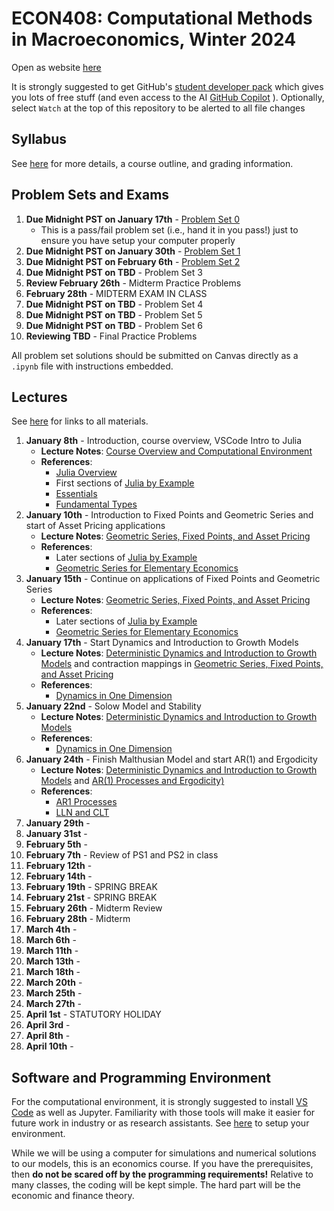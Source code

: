 # ECON408: Computational Methods in Macroeconomics, Winter 2024
Open as website [here](https://jlperla.github.io/ECON408/)

It is strongly suggested to get GitHub's [student developer pack](https://education.github.com/pack) which gives you lots of free stuff (and even access to the AI [GitHub Copilot](https://docs.github.com/en/copilot/quickstart) ). Optionally, select `Watch` at the top of this repository to be alerted to all file changes

## Syllabus
See [here](syllabus.md) for more details, a course outline, and grading information.

## Problem Sets and Exams

1. **Due Midnight PST on January 17th** - [Problem Set 0](/problem_sets/problem_set_0.ipynb)
   - This is a pass/fail problem set (i.e., hand it in you pass!) just to ensure you have setup your computer properly 
2. **Due Midnight PST on January 30th** - [Problem Set 1](/problem_sets/problem_set_1.ipynb)
3. **Due Midnight PST on February 6th** - [Problem Set 2](/problem_sets/problem_set_2.ipynb)
4. **Due Midnight PST on TBD** - Problem Set 3 <!--  [Problem Set 3](/problem_sets/problem_set_3.ipynb) -->
5. **Review February 26th** - Midterm Practice Problems  <!--[Midterm Practice Problems](/problem_sets/midterm_practice_problems.ipynb) -->
6. **February 28th** - MIDTERM EXAM IN CLASS
7. **Due Midnight PST on TBD** -  Problem Set 4 <!-- [Problem Set 4](/problem_sets/problem_set_4.ipynb) -->
8. **Due Midnight PST on TBD** -  Problem Set 5 <!-- [Problem Set 5](/problem_sets/problem_set_5.ipynb) -->
9.  **Due Midnight PST on TBD** -  Problem Set 6 <!-- [Problem Set 6](/problem_sets/problem_set_6.ipynb) -->
10. **Reviewing TBD** - Final Practice Problems <!-- [Final Practice Problems](/problem_sets/final_practice_problems.ipynb) -->

All problem set solutions should be submitted on Canvas directly as a `.ipynb` file with instructions embedded.


## Lectures
See [here](https://jlperla.github.io/ECON408/index.html) for links to all materials.

1. **January 8th** - Introduction, course overview, VSCode Intro to Julia
   - **Lecture Notes**: [Course Overview and Computational Environment](https://jlperla.github.io/ECON408/lectures/intro.html)
   - **References**:
     -  [Julia Overview](https://julia.quantecon.org/getting_started_julia/getting_started.html)
     -  First sections of [Julia by Example](https://julia.quantecon.org/getting_started_julia/julia_by_example.html)
     -  [Essentials](https://julia.quantecon.org/julia_essentials.html)
     -  [Fundamental Types](https://julia.quantecon.org/getting_started_julia/fundamental_types.html)
2. **January 10th** - Introduction to Fixed Points and Geometric Series and start of Asset Pricing applications
   - **Lecture Notes**: [Geometric Series, Fixed Points, and Asset Pricing](https://jlperla.github.io/ECON408/lectures/geometric_series_fixed_points.html)
   - **References**:
     -  Later sections of [Julia by Example](https://julia.quantecon.org/getting_started_julia/julia_by_example.html)
     -  [Geometric Series for Elementary Economics](https://julia.quantecon.org/tools_and_techniques/geom_series.html)     
3. **January 15th** - Continue on applications of Fixed Points and Geometric Series
   - **Lecture Notes**: [Geometric Series, Fixed Points, and Asset Pricing](https://jlperla.github.io/ECON408/lectures/geometric_series_fixed_points.html)
   - **References**:
     -  Later sections of [Julia by Example](https://julia.quantecon.org/getting_started_julia/julia_by_example.html)
     -  [Geometric Series for Elementary Economics](https://julia.quantecon.org/tools_and_techniques/geom_series.html)
4. **January 17th** - Start Dynamics and Introduction to Growth Models
   - **Lecture Notes**: [Deterministic Dynamics and Introduction to Growth Models](https://jlperla.github.io/ECON408/lectures/deterministic_dynamics.html) and contraction mappings in [Geometric Series, Fixed Points, and Asset Pricing](https://jlperla.github.io/ECON408/lectures/geometric_series_fixed_points.html)
   - **References**:
     -  [Dynamics in One Dimension](https://julia.quantecon.org/introduction_dynamics/scalar_dynam.html)
5. **January 22nd** - Solow Model and Stability
   - **Lecture Notes**: [Deterministic Dynamics and Introduction to Growth Models](https://jlperla.github.io/ECON408/lectures/deterministic_dynamics.html)
   - **References**:
     -  [Dynamics in One Dimension](https://julia.quantecon.org/introduction_dynamics/scalar_dynam.html)
6. **January 24th** - Finish Malthusian Model and start AR(1) and Ergodicity
   - **Lecture Notes**:  [Deterministic Dynamics and Introduction to Growth Models](https://jlperla.github.io/ECON408/lectures/deterministic_dynamics.html) and  [AR(1) Processes and Ergodicity)](https://jlperla.github.io/ECON408/lectures/ar1_ergodicity.html)
   - **References**:
     - [AR1 Processes](https://julia.quantecon.org/introduction_dynamics/ar1_processes.html)
     - [LLN and CLT](https://julia.quantecon.org/tools_and_techniques/lln_clt.html)
7. **January 29th** - 
8. **January 31st** - 
9.  **February 5th** - 
10. **February 7th** - Review of PS1 and PS2 in class
11. **February 12th** - 
12. **February 14th** - 
13. **February 19th** - SPRING BREAK
14. **February 21st** - SPRING BREAK
15. **February 26th** - Midterm Review
16. **February 28th** - Midterm
17. **March 4th** - 
18. **March 6th** - 
19. **March 11th** - 
20. **March 13th** - 
21. **March 18th** - 
22. **March 20th** - 
23. **March 25th** - 
24. **March 27th** - 
25. **April 1st** - STATUTORY HOLIDAY
26. **April 3rd** - 
27. **April 8th** - 
28. **April 10th** - 


## Software and Programming Environment
For the computational environment, it is strongly suggested to install [VS Code](https://code.visualstudio.com/) as well as Jupyter.  Familiarity with those tools will make it easier for future work in industry or as research assistants.  See [here](https://julia.quantecon.org/getting_started_julia/getting_started.html) to setup your environment.

While we will be using a computer for simulations and numerical solutions to our models, this is an economics course.  If you have the prerequisites, then **do not be scared off by the programming requirements!**  Relative to many classes, the coding will be kept simple.  The hard part will be the economic and finance theory.